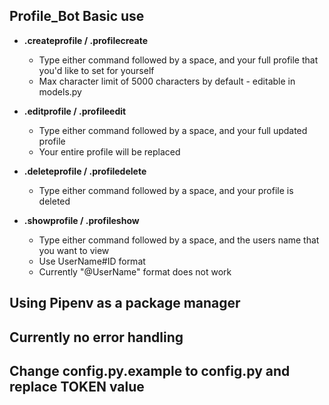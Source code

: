 ## Profile_Bot Basic use

* **.createprofile / .profilecreate**
  * Type either command followed by a space, and your full profile that you'd like to set for yourself
  * Max character limit of 5000 characters by default - editable in models.py
* **.editprofile / .profileedit**
  * Type either command followed by a space, and your full updated profile
  * Your entire profile will be replaced
* **.deleteprofile / .profiledelete**
  * Type either command followed by a space, and your profile is deleted

* **.showprofile / .profileshow**
  * Type either command followed by a space, and the users name that you want to view
  * Use UserName#ID format
  * Currently "@UserName" format does not work

## Using Pipenv as a package manager
## Currently no error handling
## Change config.py.example to config.py and replace TOKEN value

